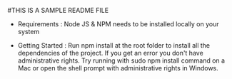 #THIS IS A SAMPLE README FILE

 - Requirements : Node JS & NPM needs to be installed locally on your system

 - Getting Started : Run npm install at the root folder to install all the dependencies of the project. If you get an error you don't have administrative rights. Try running with sudo npm install command on a Mac or open the shell prompt with administrative rights in Windows.
